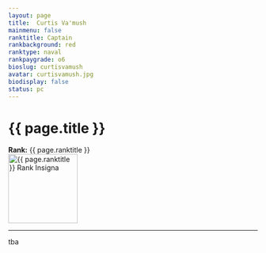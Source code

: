 ```yaml
---
layout: page
title:  Curtis Va'mush
mainmenu: false
ranktitle: Captain
rankbackground: red
ranktype: naval
rankpaygrade: o6
bioslug: curtisvamush
avatar: curtisvamush.jpg
biodisplay: false
status: pc
---
```

# {{ page.title }}
**Rank:** {{ page.ranktitle }}  
<img src="//img.sigma-division.com/ranks/{{ page.rankimg }}" width="140" class="img-fluid" alt="{{ page.ranktitle }} Rank Insigna">  

---
tba